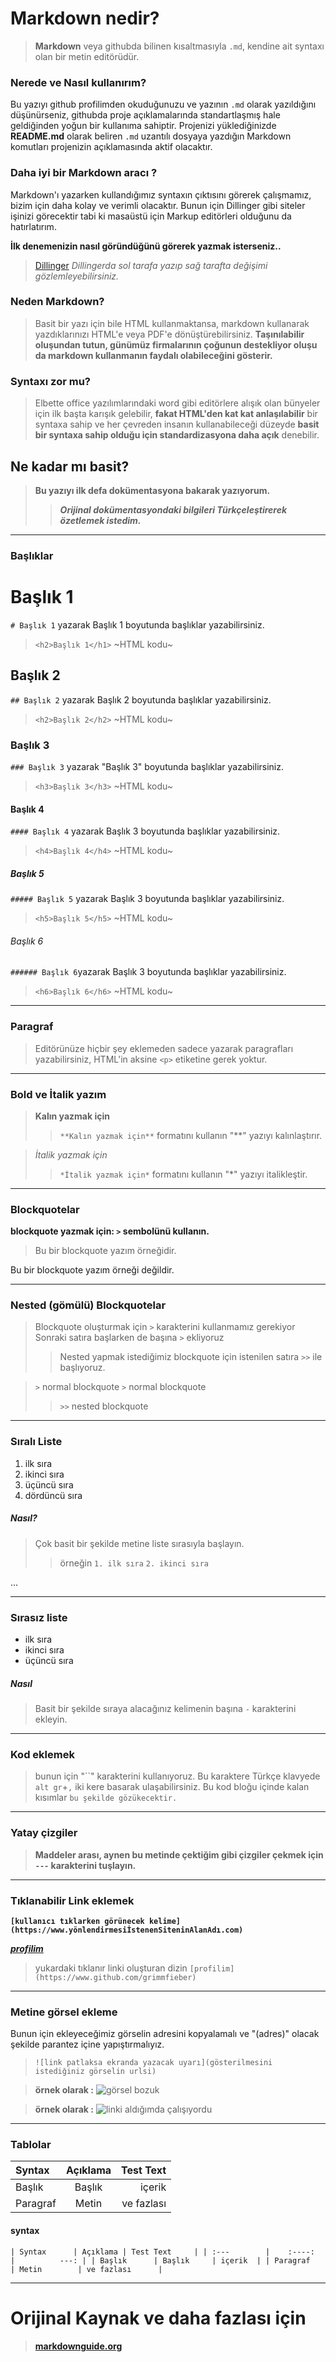 
# Markdown nedir?

 > **Markdown** veya githubda bilinen kısaltmasıyla `.md`, kendine ait syntaxı olan bir metin editörüdür.

### Nerede ve Nasıl kullanırım?
Bu yazıyı github profilimden okuduğunuzu ve yazının `.md` olarak yazıldığını düşünürseniz, githubda proje açıklamalarında standartlaşmış hale geldiğinden yoğun bir kullanıma sahiptir. Projenizi yüklediğinizde **README.md** olarak beliren `.md` uzantılı dosyaya yazdığın Markdown komutları projenizin açıklamasında aktif olacaktır.

### Daha iyi bir Markdown aracı ? 
Markdown'ı yazarken kullandığımız syntaxın çıktısını görerek çalışmamız, bizim için daha kolay ve verimli olacaktır. Bunun için Dillinger gibi siteler işinizi görecektir tabi ki masaüstü için Markup editörleri olduğunu da hatırlatırım.

**İlk denemenizin nasıl göründüğünü görerek yazmak isterseniz..**
>[Dillinger](https://www.dillinger.io)
*Dillingerda sol tarafa yazıp sağ tarafta değişimi gözlemleyebilirsiniz.*

### Neden Markdown?
> Basit bir yazı için bile HTML kullanmaktansa, markdown kullanarak yazdıklarınızı HTML'e veya PDF'e dönüştürebilirsiniz.
__Taşınılabilir oluşundan tutun, günümüz firmalarının çoğunun destekliyor oluşu da markdown kullanmanın faydalı olabileceğini gösterir.__

### Syntaxı zor mu?
> Elbette office yazılımlarındaki word gibi editörlere alışık olan bünyeler için ilk başta karışık gelebilir, **fakat HTML'den kat kat anlaşılabilir** bir syntaxa sahip ve her çevreden insanın kullanabileceği düzeyde **basit bir syntaxa sahip olduğu için standardizasyona daha açık** denebilir. 
## Ne kadar mı basit?
> **Bu yazıyı ilk defa dokümentasyona bakarak yazıyorum.** 
>> __*Orijinal dokümentasyondaki bilgileri Türkçeleştirerek özetlemek istedim.*__



---
### Başlıklar
# Başlık 1
`# Başlık 1` yazarak Başlık 1 boyutunda başlıklar yazabilirsiniz.
>`<h2>Başlık 1</h1>` ~HTML kodu~
## Başlık 2
`## Başlık 2` yazarak Başlık 2 boyutunda başlıklar yazabilirsiniz.
>`<h2>Başlık 2</h2>` ~HTML kodu~
### Başlık 3
`### Başlık 3` yazarak "Başlık 3" boyutunda başlıklar yazabilirsiniz.
>`<h3>Başlık 3</h3>` ~HTML kodu~
#### Başlık 4
`#### Başlık 4` yazarak Başlık 3 boyutunda başlıklar yazabilirsiniz.
>`<h4>Başlık 4</h4>` ~HTML kodu~
##### Başlık 5
`##### Başlık 5` yazarak Başlık 3 boyutunda başlıklar yazabilirsiniz.
>`<h5>Başlık 5</h5>` ~HTML kodu~
###### Başlık 6
`###### Başlık 6`yazarak Başlık 3 boyutunda başlıklar yazabilirsiniz.
>`<h6>Başlık 6</h6>` ~HTML kodu~

---
### Paragraf

> Editörünüze hiçbir şey eklemeden sadece yazarak paragrafları yazabilirsiniz, HTML'in aksine `<p>` etiketine gerek yoktur.


---
### Bold ve İtalik yazım
>**Kalın yazmak için**
>
>>`**Kalın yazmak için**` formatını kullanın "**" yazıyı kalınlaştırır.

>*İtalik yazmak için*
>
>>`*İtalik yazmak için*` formatını kullanın "*" yazıyı italikleştir.
---


### Blockquotelar

**blockquote yazmak için: `>` sembolünü kullanın.**

>Bu bir blockquote yazım örneğidir.

Bu bir blockquote yazım örneği değildir.

--- 

### Nested (gömülü) Blockquotelar
> Blockquote oluşturmak için `>` karakterini kullanmamız gerekiyor
> Sonraki satıra başlarken de başına `>` ekliyoruz 
>> Nested yapmak istediğimiz blockquote için istenilen satıra `>>` ile başlıyoruz.

> `>` normal blockquote
>`>` normal blockquote
>> `>>` nested blockquote

---


### Sıralı Liste
1. ilk sıra
2. ikinci sıra
3. üçüncü sıra
4. dördüncü sıra

##### Nasıl?
> Çok basit bir şekilde metine liste sırasıyla başlayın.
 >> örneğin 
>`1. ilk sıra`
> `2. ikinci sıra` 

...

---

### Sırasız liste
- ilk sıra
- ikinci sıra
- üçüncü sıra

##### Nasıl
>Basit bir şekilde sıraya alacağınız kelimenin başına `-` karakterini ekleyin.

---

### Kod eklemek

> bunun için "``" karakterini kullanıyoruz.
Bu karaktere Türkçe klavyede `alt gr`+`,` iki kere basarak ulaşabilirsiniz.
Bu kod bloğu içinde kalan kısımlar `bu şekilde gözükecektir.`

---

### Yatay çizgiler
> **Maddeler arası, aynen bu metinde çektiğim gibi çizgiler çekmek için `---` karakterini tuşlayın.**

---

### Tıklanabilir Link eklemek

**`[kullanıcı tıklarken görünecek kelime](https://www.yönlendirmesiİstenenSiteninAlanAdı.com)`**

_**[profilim](https://www.github.com/grimmfieber)**_

> yukardaki tıklanır linki oluşturan dizin `[profilim](https://www.github.com/grimmfieber)`


---

### Metine görsel ekleme
 
 Bunun için ekleyeceğimiz görselin adresini kopyalamalı ve "(adres)" olacak şekilde parantez içine yapıştırmalıyız.
 
 > `![link patlaksa ekranda yazacak uyarı](gösterilmesini istediğiniz görselin urlsi)`
 
 > **örnek olarak :** ![görsel bozuk](image.jpg)
 
 > **örnek olarak :** ![linki aldığımda çalışıyordu](https://kirkstrobeck.github.io/whatismarkdown.com/img/markdown.png)
 
---

### Tablolar
| Syntax      | Açıklama | Test Text     |
| :---        |    :----:   |          ---: |
| Başlık      | Başlık     | içerik  |
| Paragraf   | Metin        | ve fazlası      |

#### syntax

`| Syntax      | Açıklama | Test Text     |
| :---        |    :----:   |          ---: |
| Başlık      | Başlık     | içerik  |
| Paragraf   | Metin        | ve fazlası      |`

---







# Orijinal Kaynak ve daha fazlası için
> **[markdownguide.org](https://www.markdownguide.org/basic-syntax)**
